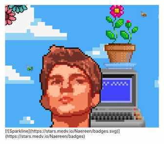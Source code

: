 <img src="github_1.png">
[![Sparkline](https://stars.medv.io/Naereen/badges.svg)](https://stars.medv.io/Naereen/badges)
